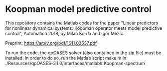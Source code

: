 # Koopman model predictive control

This repository contains the Matlab codes for the paper "Linear predictors for nonlinear dynamical systems: Koopman operator meets model predictive control", Automatica 2018, by Milan Korda and Igor Mezic.

Preprint: https://arxiv.org/pdf/1611.03537.pdf

To run the code, the qpOASES solver (also contained in the zip file) must be installed. In order to do so, run the Matlab script make.m in ./Resources/qpOASES-3.1.0/interfaces/matlab# Koopman-spectrum
